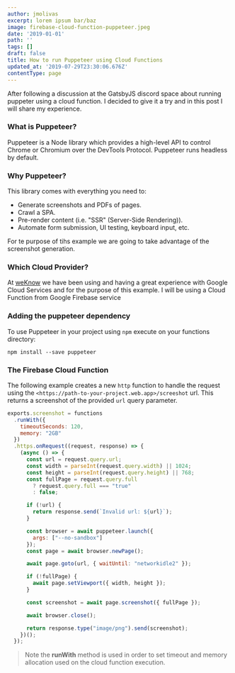 ```yaml
---
author: jmolivas
excerpt: lorem ipsum bar/baz
image: firebase-cloud-function-puppeteer.jpeg
date: '2019-01-01'
path: ''
tags: []
draft: false
title: How to run Puppeteer using Cloud Functions
updated_at: '2019-07-29T23:30:06.676Z'
contentType: page
---
```

After following a discussion at the GatsbyJS discord space about running puppeter using a cloud function. I decided to give it a try and in this post I will share my experience.

### What is Puppeteer?

Puppeteer is a Node library which provides a high\-level API to control Chrome or Chromium over the DevTools Protocol. Puppeteer runs headless by default.

### Why Puppeteer?

This library comes with everything you need to:

* Generate screenshots and PDFs of pages.
* Crawl a SPA.
* Pre\-render content \(i.e. "SSR" \(Server\-Side Rendering\)\).
* Automate form submission, UI testing, keyboard input, etc.

For te purpose of tihs example we are going to take advantage of the screenshot generation.

### Which Cloud Provider?

At [weKnow](https://weknowinc.com/) we have been using and having a great experience with Google Cloud Services and for the purpose of this example. I will be using a Cloud Function from Google Firebase service

### Adding the puppeteer dependency

To use Puppeteer in your project using `npm` execute on your functions directory:

```
npm install --save puppeteer
```

### The Firebase Cloud Function

The following example creates a new `http` function to handle the request using the `<https://path-to-your-project.web.app>/screeshot` url\. This returns a screenshot of the provided `url` query parameter.

```javascript
exports.screenshot = functions
  .runWith({
    timeoutSeconds: 120,
    memory: "2GB"
  })
  .https.onRequest((request, response) => {
    (async () => {
      const url = request.query.url;
      const width = parseInt(request.query.width) || 1024;
      const height = parseInt(request.query.height) || 768;
      const fullPage = request.query.full
        ? request.query.full === "true"
        : false;

      if (!url) {
        return response.send(`Invalid url: ${url}`);
      }

      const browser = await puppeteer.launch({
        args: ["--no-sandbox"]
      });
      const page = await browser.newPage();

      await page.goto(url, { waitUntil: "networkidle2" });

      if (!fullPage) {
        await page.setViewport({ width, height });
      }

      const screenshot = await page.screenshot({ fullPage });

      await browser.close();

      return response.type("image/png").send(screenshot);
    })();
  });
```

> Note the **runWith** method is used in order to set timeout and memory allocation used on the cloud function execution.
